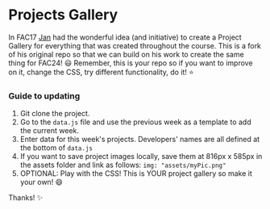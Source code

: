 # Projects Gallery

In FAC17 [Jan](https://www.github.com/crianonim) had the wonderful idea (and initiative) to create a Project Gallery for everything that was created throughout the course. This is a fork of his original repo so that we can build on his work to create the same thing for FAC24! :smiley: Remember, this is your repo so if you want to improve on it, change the CSS, try different functionality, do it! :star:

### Guide to updating

1. Git clone the project.
2. Go to the `data.js` file and use the previous week as a template to add the current week.
3. Enter data for this week's projects. Developers' names are all defined at the bottom of `data.js`
4. If you want to save project images locally, save them at 816px x 585px in the assets folder and link as follows: `img: "assets/myPic.png"`
5. OPTIONAL: Play with the CSS! This is YOUR project gallery so make it your own! :smile:

Thanks! :sparkles:
